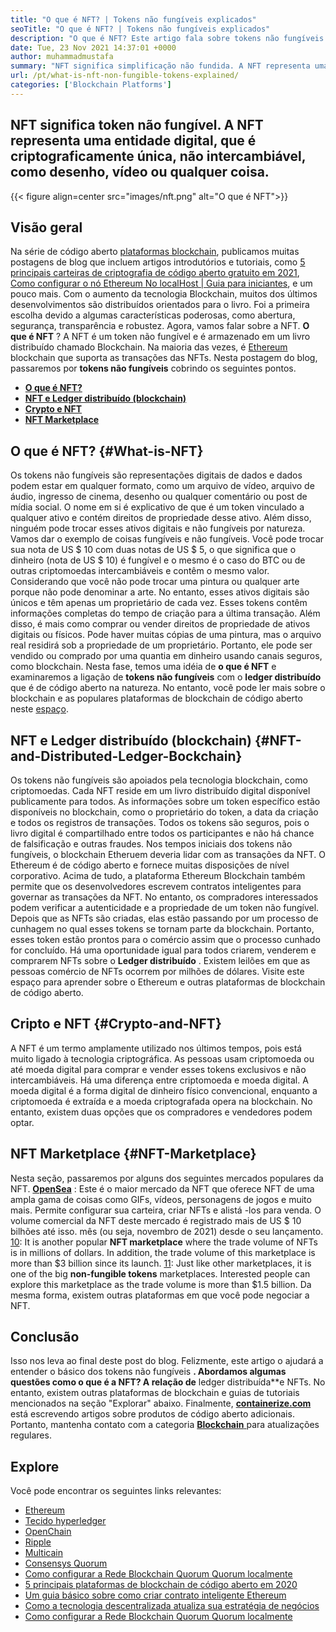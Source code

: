 ```yaml
---
title: "O que é NFT? | Tokens não fungíveis explicados" 
seoTitle: "O que é NFT? | Tokens não fungíveis explicados" 
description: "O que é NFT? Este artigo fala sobre tokens não fungíveis. Uma NFT é uma unidade única de dados digitais armazenados em um livro distribuído com metadados completos." 
date: Tue, 23 Nov 2021 14:37:01 +0000
author: muhammadmustafa
summary: "NFT significa simplificação não fundida. A NFT representa uma entidade digital, que é criptograficamente única, não intercambiável, como desenho, vídeo ou qualquer coisa." 
url: /pt/what-is-nft-non-fungible-tokens-explained/
categories: ['Blockchain Platforms']
---
```


## NFT significa token não fungível. A NFT representa uma entidade digital, que é criptograficamente única, não intercambiável, como desenho, vídeo ou qualquer coisa.

{{< figure align=center src="images/nft.png" alt="O que é NFT">}}


## Visão geral
Na série de código aberto [plataformas blockchain][1], publicamos muitas postagens de blog que incluem artigos introdutórios e tutoriais, como [5 principais carteiras de criptografia de código aberto gratuito em 2021][2], [Como configurar o nó Ethereum No localHost | Guia para iniciantes][3], e um pouco mais. Com o aumento da tecnologia Blockchain, muitos dos últimos desenvolvimentos são distribuídos orientados para o livro. Foi a primeira escolha devido a algumas características poderosas, como abertura, segurança, transparência e robustez. Agora, vamos falar sobre a NFT.  **O que é NFT**  ? A NFT é um token não fungível e é armazenado em um livro distribuído chamado Blockchain. Na maioria das vezes, é [Ethereum][1] blockchain que suporta as transações das NFTs.
Nesta postagem do blog, passaremos por  **tokens não fungíveis**  cobrindo os seguintes pontos.
*  **[O que é NFT?][4]**  
*  **[NFT e Ledger distribuído (blockchain)][5]**  
*  **[Crypto e NFT][6]**  
*  **[NFT Marketplace][7]**  

## O que é NFT? {#What-is-NFT}

Os tokens não fungíveis são representações digitais de dados e dados podem estar em qualquer formato, como um arquivo de vídeo, arquivo de áudio, ingresso de cinema, desenho ou qualquer comentário ou post de mídia social. O nome em si é explicativo de que é um token vinculado a qualquer ativo e contém direitos de propriedade desse ativo. Além disso, ninguém pode trocar esses ativos digitais e não fungíveis por natureza. Vamos dar o exemplo de coisas fungíveis e não fungíveis. Você pode trocar sua nota de US $ 10 com duas notas de US $ 5, o que significa que o dinheiro (nota de US $ 10) é fungível e o mesmo é o caso do BTC ou de outras criptomoedas intercambiáveis ​​e contêm o mesmo valor. Considerando que você não pode trocar uma pintura ou qualquer arte porque não pode denominar a arte. No entanto, esses ativos digitais são únicos e têm apenas um proprietário de cada vez.
Esses tokens contêm informações completas do tempo de criação para a última transação. Além disso, é mais como comprar ou vender direitos de propriedade de ativos digitais ou físicos. Pode haver muitas cópias de uma pintura, mas o arquivo real residirá sob a propriedade de um proprietário. Portanto, ele pode ser vendido ou comprado por uma quantia em dinheiro usando canais seguros, como blockchain. Nesta fase, temos uma idéia de  **o que é NFT** e examinaremos a ligação de  **tokens não fungíveis**  com o **ledger distribuído**  que é de código aberto na natureza. No entanto, você pode ler mais sobre o blockchain e as populares plataformas de blockchain de código aberto neste [espaço][8].

## NFT e Ledger distribuído (blockchain) {#NFT-and-Distributed-Ledger-Bockchain}

Os tokens não fungíveis são apoiados pela tecnologia blockchain, como criptomoedas. Cada NFT reside em um livro distribuído digital disponível publicamente para todos. As informações sobre um token específico estão disponíveis no blockchain, como o proprietário do token, a data da criação e todos os registros de transações. Todos os tokens são seguros, pois o livro digital é compartilhado entre todos os participantes e não há chance de falsificação e outras fraudes. Nos tempos iniciais dos tokens não fungíveis, o blockchain Etheruem deveria lidar com as transações da NFT. O Ethereum é de código aberto e fornece muitas disposições de nível corporativo. Acima de tudo, a plataforma Ethereum Blockchain também permite que os desenvolvedores escrevem contratos inteligentes para governar as transações da NFT.
No entanto, os compradores interessados ​​podem verificar a autenticidade e a propriedade de um token não fungível. Depois que as NFTs são criadas, elas estão passando por um processo de cunhagem no qual esses tokens se tornam parte da blockchain. Portanto, esses token estão prontos para o comércio assim que o processo cunhado for concluído. Há uma oportunidade igual para todos criarem, venderem e comprarem NFTs sobre o  **Ledger distribuído**  . Existem leilões em que as pessoas comércio de NFTs ocorrem por milhões de dólares. Visite este espaço para aprender sobre o Ethereum e outras plataformas de blockchain de código aberto.

## Cripto e NFT {#Crypto-and-NFT}

A NFT é um termo amplamente utilizado nos últimos tempos, pois está muito ligado à tecnologia criptográfica. As pessoas usam criptomoeda ou até moeda digital para comprar e vender esses tokens exclusivos e não intercambiáveis. Há uma diferença entre criptomoeda e moeda digital. A moeda digital é a forma digital de dinheiro físico convencional, enquanto a criptomoeda é extraída e a moeda criptografada opera na blockchain. No entanto, existem duas opções que os compradores e vendedores podem optar.

## NFT Marketplace {#NFT-Marketplace}

Nesta seção, passaremos por alguns dos seguintes mercados populares da NFT.
 **[OpenSea][9]** : Este é o maior mercado da NFT que oferece NFT de uma ampla gama de coisas como GIFs, vídeos, personagens de jogos e muito mais. Permite configurar sua carteira, criar NFTs e alistá -los para venda. O volume comercial da NFT deste mercado é registrado mais de US $ 10 bilhões até isso. mês (ou seja, novembro de 2021) desde o seu lançamento.
 [10]: It is another popular  **NFT marketplace**  where the trade volume of NFTs is in millions of dollars. In addition, the trade volume of this marketplace is more than $3 billion since its launch.
 [11]: Just like other marketplaces, it is one of the big  **non-fungible tokens**  marketplaces. Interested people can explore this marketplace as the trade volume is more than $1.5 billion.
Da mesma forma, existem outras plataformas em que você pode negociar a NFT.

## Conclusão
Isso nos leva ao final deste post do blog. Felizmente, este artigo o ajudará a entender o básico dos tokens não fungíveis  **. Abordamos algumas questões como o que é a NFT? A relação de**  ledger distribuída**e NFTs. No entanto, existem outras plataformas de blockchain e guias de tutoriais mencionados na seção "Explorar" abaixo.
Finalmente, [  **containerize.com** ][12] está escrevendo artigos sobre produtos de código aberto adicionais. Portanto, mantenha contato com a categoria [ **Blockchain**  ][1] para atualizações regulares.

## Explore
Você pode encontrar os seguintes links relevantes:
  * [Ethereum][13]
  * [Tecido hyperledger][14]
  * [OpenChain][15]
  * [Ripple][16]
  * [Multicain][17]
  * [Consensys Quorum][18]
  * [Como configurar a Rede Blockchain Quorum Quorum localmente][19]
  * [5 principais plataformas de blockchain de código aberto em 2020][20]
  * [Um guia básico sobre como criar contrato inteligente Ethereum][21]
  * [Como a tecnologia descentralizada atualiza sua estratégia de negócios][22]
  * [Como configurar a Rede Blockchain Quorum Quorum localmente][19]



 [1]: https://products.containerize.com/blockchain-platforms/
 [2]: https://blog.containerize.com/blockchain-platforms/top-5-free-open-source-crypto-wallets-in-2021/
 [3]: https://blog.containerize.com/blockchain-platforms/what-is-testnet-how-to-deploy-it-ethereum-testnet/
 [4]: #What-is-NFT
 [5]: #NFT-and-Distributed-Ledger-Bockchain
 [6]: #Crypto-and-NFT
 [7]: #NFT-Marketplace
 [8]: https://blog.containerize.com/category/blockchain-platforms/
 [9]: https://opensea.io/
 [10]: https://marketplace.axieinfinity.com/
 [11]: https://www.larvalabs.com/cryptopunks
 [12]: https://www.containerize.com/
 [13]: https://products.containerize.com/blockchain-platforms/ethereum
 [14]: https://products.containerize.com/blockchain-platforms/hyperledger-fabric
 [15]: https://products.containerize.com/blockchain-platforms/openchain
 [16]: https://products.containerize.com/blockchain-platforms/ripple
 [17]: https://products.containerize.com/blockchain-platforms/multichain
 [18]: https://products.containerize.com/blockchain-platforms/consensys-quorum
 [19]: https://blog.containerize.com/blockchain-platforms/how-to-setup-consensys-quorum-blockchain-network-locally/
 [20]: https://blog.containerize.com/blockchain-platforms/top-5-open-source-blockchain-platforms-in-2020/
 [21]: https://blog.containerize.com/
 [22]: https://blog.containerize.com/2020/11/27/how-decentralized-technology-upgrades-your-business-strategy/

